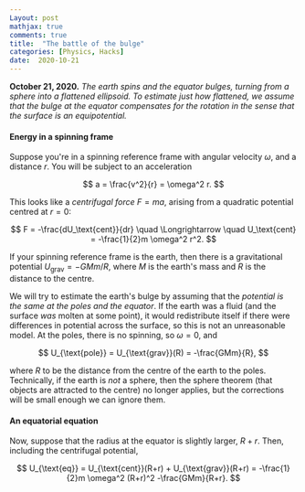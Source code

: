 ```yaml
---
Layout: post
mathjax: true
comments: true
title:  "The battle of the bulge"
categories: [Physics, Hacks]
date:  2020-10-21
---
```


**October 21, 2020.** *The earth spins and the equator bulges, turning
  from a sphere into a flattened ellipsoid. To estimate just how
  flattened, we assume that the bulge at the equator compensates for
  the rotation in the sense that the surface is an equipotential.*

#### Energy in a spinning frame

Suppose you're in a spinning reference frame with angular velocity
$\omega$, and a distance $r$.
You will be subject to an acceleration

$$
a = \frac{v^2}{r} = \omega^2 r.
$$

This looks like a *centrifugal force* $F = ma$, arising from a quadratic
potential centred at $r = 0$:

$$
F = -\frac{dU_\text{cent}}{dr} \quad \Longrightarrow \quad U_\text{cent} = -\frac{1}{2}m
\omega^2 r^2.
$$

If your spinning reference frame is the earth, then there is a
gravitational potential $U_\text{grav} = -GMm/R$, where $M$ is the
earth's mass and $R$ is the distance to the centre.

We will try to estimate the earth's bulge by assuming that the
*potential is the same at the poles and the equator*.
If the earth was a fluid (and the surface *was* molten at some point),
it would redistribute itself if there were differences in potential
across the surface, so this is not an unreasonable model.
At the poles, there is no spinning, so $\omega = 0$, and

$$
U_{\text{pole}} = U_{\text{grav}}(R) = -\frac{GMm}{R},
$$

where $R$ to be the distance from the centre of the earth to the
poles.
Technically, if the earth is *not* a sphere, then the sphere theorem
(that objects are attracted to the centre) no longer applies, but the
corrections will be small enough we can ignore them.

#### An equatorial equation

Now, suppose that the radius at the equator is slightly larger, $R +
r$.
Then, including the centrifugal potential,

$$
U_{\text{eq}} = U_{\text{cent}}(R+r) + U_{\text{grav}}(R+r) = -\frac{1}{2}m
\omega^2 (R+r)^2 -\frac{GMm}{R+r}.
$$
